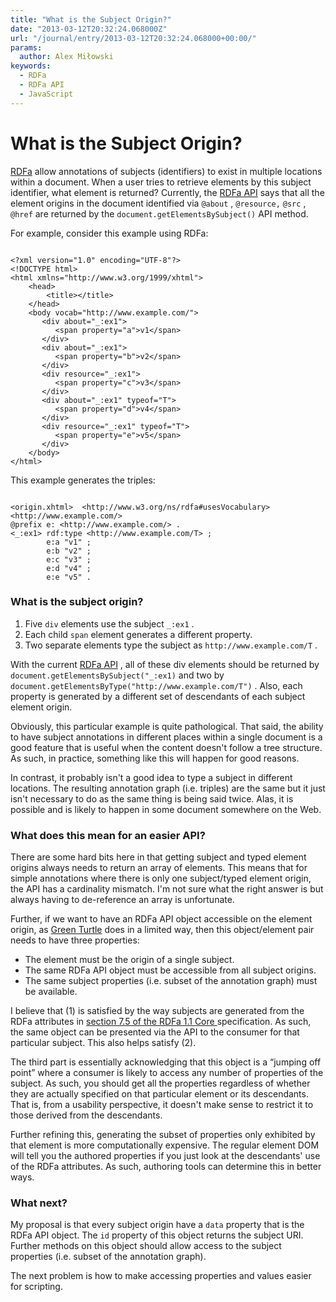 ```yaml
---
title: "What is the Subject Origin?"
date: "2013-03-12T20:32:24.068000Z"
url: "/journal/entry/2013-03-12T20:32:24.068000+00:00/"
params:
  author: Alex Miłowski
keywords:
  - RDFa
  - RDFa API
  - JavaScript
---
```


# What is the Subject Origin?

[RDFa](http://www.w3.org/TR/rdfa-core/) allow annotations of subjects (identifiers) to exist in multiple locations within a document. When a user tries to retrieve elements by this subject identifier, what element is returned? Currently, the [RDFa API](http://www.w3.org/TR/rdfa-api/) says that all the element origins in the document identified via `@about` , `@resource,`   `@src` , `@href` are returned by the  `document.getElementsBySubject()` API method.

For example, consider this example using RDFa:

```

<?xml version="1.0" encoding="UTF-8"?>
<!DOCTYPE html>
<html xmlns="http://www.w3.org/1999/xhtml">
    <head>
        <title></title>
    </head>
    <body vocab="http://www.example.com/">
       <div about="_:ex1">
          <span property="a">v1</span>
       </div>
       <div about="_:ex1">
          <span property="b">v2</span>
       </div>
       <div resource="_:ex1">
          <span property="c">v3</span>
       </div>
       <div about="_:ex1" typeof="T">
          <span property="d">v4</span>
       </div>
       <div resource="_:ex1" typeof="T">
          <span property="e">v5</span>
       </div>
    </body>
</html>       

```
This example generates the triples:

```

<origin.xhtml>	<http://www.w3.org/ns/rdfa#usesVocabulary>	<http://www.example.com/>
@prefix e: <http://www.example.com/> .
<_:ex1> rdf:type <http://www.example.com/T> ;
        e:a	"v1" ;
        e:b	"v2" ;
        e:c	"v3" ;
        e:d	"v4" ;
        e:e	"v5" .

```
### What is the subject origin?

  1. Five `div` elements use the subject `_:ex1` .
  1. Each child `span` element generates a different property.
  1. Two separate elements type the subject as `http://www.example.com/T` .

With the current [RDFa API](http://www.w3.org/TR/rdfa-api/) , all of these div elements should be returned by `document.getElementsBySubject("_:ex1)` and two by `document.getElementsByType("http://www.example.com/T")` . Also, each property is generated by a different set of descendants of each subject element origin.

Obviously, this particular example is quite pathological. That said, the ability to have subject annotations in different places within a single document is a good feature that is useful when the content doesn't follow a tree structure. As such, in practice, something like this will happen for good reasons.

In contrast, it probably isn't a good idea to type a subject in different locations.  The resulting annotation graph (i.e. triples) are the same but it just isn't necessary to do as the same thing is being said twice.  Alas, it is possible and is likely to happen in some document somewhere on the Web.

### What does this mean for an easier API?

There are some hard bits here in that getting subject and typed element origins always needs to return an array of elements.  This means that for simple annotations where there is only one subject/typed element origin, the API has a cardinality mismatch.  I'm not sure what the right answer is but always having to de-reference an array is unfortunate.

Further, if we want to have an RDFa API object accessible on the element origin, as [Green Turtle](https://code.google.com/p/green-turtle/) does in a limited way, then this object/element pair needs to have three properties:

  * The element must be the origin of a single subject.
  * The same RDFa API object must be accessible from all subject origins.
  * The same subject properties (i.e. subset of the annotation graph) must be available.

I believe that (1) is satisfied by the way subjects are generated from the RDFa attributes in [section 7.5 of the RDFa 1.1 Core ](http://www.w3.org/TR/rdfa-core/#s_sequence) specification.  As such, the same object can be presented via the API to the consumer for that particular subject.  This also helps satisfy (2).

The third part is essentially acknowledging that this object is a  “jumping off point” where a consumer is likely to access any number of properties of the subject.  As such, you should get all the properties regardless of whether they are actually specified on that particular element or its descendants.  That is, from a usability perspective, it doesn't make sense to restrict it to those derived from the descendants.

Further refining this, generating the subset of properties only exhibited by that element is more computationally expensive.  The regular element DOM will tell you the authored properties if you just look at the descendants' use of the RDFa attributes.  As such, authoring tools can determine this in better ways.

### What next?

My proposal is that every subject origin have a `data` property that is the RDFa API object.  The `id` property of this object returns the subject URI.  Further methods on this object should allow access to the subject properties (i.e. subset of the annotation graph).

The next problem is how to make accessing properties and values easier for scripting.

